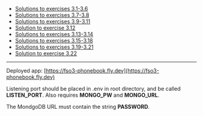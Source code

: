 

* [Solutions to exercises 3.1-3.6](https://fullstackopen.com/en/part3/node_js_and_express#exercises-3-1-3-6)
* [Solutions to exercises 3.7-3.8](https://fullstackopen.com/en/part3/node_js_and_express#exercises-3-7-3-8)
* [Solutions to exercises 3.9-3.11](https://fullstackopen.com/en/part3/deploying_app_to_internet#exercises-3-9-3-11)
* [Solution to exercise 3.12](https://fullstackopen.com/en/part3/saving_data_to_mongo_db#exercise-3-12)
* [Solutions to exercises 3.13-3.14](https://fullstackopen.com/en/part3/saving_data_to_mongo_db#exercises-3-13-3-14)
* [Solutions to exercises 3.15-3.18](https://fullstackopen.com/en/part3/saving_data_to_mongo_db#exercises-3-15-3-18)
* [Solutions to exercises 3.19-3.21](https://fullstackopen.com/en/part3/validation_and_es_lint#exercises-3-19-3-21)
* [Solution to exercise 3.22](https://fullstackopen.com/en/part3/validation_and_es_lint#exercise-3-22)

---

Deployed app: [https://fso3-phonebook.fly.dev](https://fso3-phonebook.fly.dev)

Listening port should be placed in .env in root directory, and be called **LISTEN_PORT**. Also requires **MONGO_PW** and **MONGO_URL**.

The MondgoDB URL must contain the string **__PASSWORD__**.


